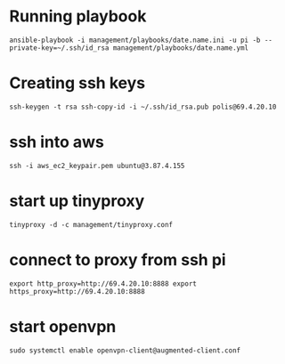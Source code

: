 # Running playbook

`
ansible-playbook -i management/playbooks/date.name.ini -u pi -b --private-key=~/.ssh/id_rsa management/playbooks/date.name.yml
`

# Creating ssh keys
`
ssh-keygen -t rsa
ssh-copy-id -i ~/.ssh/id_rsa.pub polis@69.4.20.10
`

# ssh into aws
`
ssh -i aws_ec2_keypair.pem ubuntu@3.87.4.155
`

# start up tinyproxy
`
tinyproxy -d -c management/tinyproxy.conf
`

# connect to proxy from ssh pi
`
export http_proxy=http://69.4.20.10:8888
export https_proxy=http://69.4.20.10:8888
`

# start openvpn
`
sudo systemctl enable openvpn-client@augmented-client.conf
`